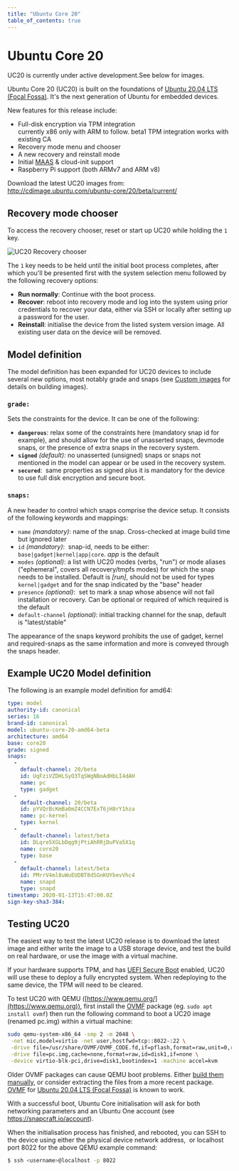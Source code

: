 ```yaml
---
title: "Ubuntu Core 20"
table_of_contents: true
---
```


# Ubuntu Core 20


<div class="p-notification--positive"><p markdown="1" class="p-notification__response">
<span class="p-notification__status">UC20 is currently under active development.</span>See below for images.</br>
</p></div>

Ubuntu Core 20 (UC20) is built on the foundations of [Ubuntu 20.04 LTS (Focal
Fossa)](https://releases.ubuntu.com/20.04/). It's the next generation of Ubuntu
for embedded devices.

New features for this release include:

- Full-disk encryption via TPM integration </br>
  currently x86 only with ARM to follow. beta1 TPM integration works with existing CA </br>
- Recovery mode menu and chooser
- A new recovery and reinstall mode
- Initial [MAAS](https://maas.io/) & cloud-init support
- Raspberry Pi support (both ARMv7 and ARM v8)

Download the latest UC20 images from:</br>
<http://cdimage.ubuntu.com/ubuntu-core/20/beta/current/>

## Recovery mode chooser

To access the recovery chooser, reset or start up UC20 while holding the `1`
key.

![UC20 Recovery chooser](https://assets.ubuntu.com/v1/fe1a74d5-uc20_chooser_01.png)


The `1` key needs to be held until the initial boot process completes, after
which you'll be presented first with the system selection menu followed by the
following recovery options:

- **Run normally**: Continue with the boot process.
- **Recover**: reboot into recovery mode and log into the system using prior
  credentials to recover your data, either via SSH or locally after setting up
a password for the user.
- **Reinstall**: initialise the device from the listed system version image.
  All existing user data on the device will be removed.

## Model definition

The model definition has been expanded for UC20 devices to include several new
options, most notably grade and snaps (see [Custom
images](../image/custom-images) for details on building images).

### `grade:`

Sets the constraints for the device. It can be one of the following:

- **`dangerous`**: relax some of the constraints here (mandatory snap id for
  example), and should allow for the use of unasserted snaps, devmode snaps, or
the presence of extra snaps in the recovery system.
- **`signed`** _(default)_: no unasserted (unsigned) snaps or snaps not mentioned
  in the model can appear or be used in the recovery system.
- **`secured`**:  same properties as signed plus it is mandatory for the device to
  use full disk encryption and secure boot.

### `snaps:`

A new header to control which snaps comprise the device setup. It consists of
the following keywords and mappings:

- `name` _(mandatory)_: name of the snap. Cross-checked at image build time but ignored later
- `id` _(mandatory)_:  snap-id, needs to be either: `base|gadget|kernel|app|core`.
  _app_ is the default
- `modes` _(optional)_: a list with UC20 modes (verbs, "run") or mode aliases ("ephemeral",
  covers all recovery/tmpfs modes) for which the snap needs to be installed.
Default is _[run]_, should not be used for types `kernel|gadget` and for the
snap indicated by the "base" header
- `presence` _(optional)_:  set to mark a snap whose absence will not fail
  installation or recovery. Can be optional or required of which required  is
the default
- `default-channel` _(optional)_: initial tracking channel for the snap,
  default is "latest/stable"

The appearance of the snaps keyword prohibits the use of gadget, kernel and
required-snaps  as the same information and more is conveyed through the snaps
header.

## Example UC20 Model definition

The following is an example model definition for amd64:

```yaml
type: model
authority-id: canonical
series: 16
brand-id: canonical
model: ubuntu-core-20-amd64-beta
architecture: amd64
base: core20
grade: signed
snaps:
  -
    default-channel: 20/beta
    id: UqFziVZDHLSyO3TqSWgNBoAdHbLI4dAH
    name: pc
    type: gadget
  -
    default-channel: 20/beta
    id: pYVQrBcKmBa0mZ4CCN7ExT6jH8rY1hza
    name: pc-kernel
    type: kernel
  -
    default-channel: latest/beta
    id: DLqre5XGLbDqg9jPtiAhRRjDuPVa5X1q
    name: core20
    type: base
  -
    default-channel: latest/beta
    id: PMrrV4ml8uWuEUDBT8dSGnKUYbevVhc4
    name: snapd
    type: snapd
timestamp: 2020-01-13T15:47:00.0Z
sign-key-sha3-384:
```

## Testing UC20

The easiest way to test the latest UC20 release is to download the latest image
and either write the image to a USB storage device, and test the build on real
hardware, or use the image with a virtual machine.

If your hardware supports TPM, and has [UEFI Secure
Boot](https://wiki.ubuntu.com/UEFI/SecureBoot) enabled, UC20 will use these to
deploy a fully encrypted system. When redeploying to the same device, the TPM
will need to be cleared.

To test UC20 with QEMU ([https://www.qemu.org/](https://www.qemu.org)), first install the
[OVMF](https://wiki.ubuntu.com/UEFI/OVMF) package (eg. `sudo apt install ovmf`)
then run the following command to boot a UC20 image (renamed pc.img) within a
virtual machine:

```bash
sudo qemu-system-x86_64 -smp 2 -m 2048 \
 -net nic,model=virtio -net user,hostfwd=tcp::8022-:22 \
 -drive file=/usr/share/OVMF/OVMF_CODE.fd,if=pflash,format=raw,unit=0,readonly=on \
 -drive file=pc.img,cache=none,format=raw,id=disk1,if=none \
 -device virtio-blk-pci,drive=disk1,bootindex=1 -machine accel=kvm
```

<div class="p-notification--warning"><p markdown="1" class="p-notification__response">
<span class="p-notification__status">Older OVMF packages can cause QEMU boot problems. Either <a href="https://github.com/tianocore/tianocore.github.io/wiki/How-to-run-OVMF">build them manually</a>, or consider extracting the files from a more recent package. <a href="https://packages.ubuntu.com/focal/powerpc/ovmf">OVMF</a> for <a href="https://releases.ubuntu.com/20.04/">Ubuntu 20.04 LTS (Focal Fossa)</a> is known to work.
</p></div>

With a successful boot, Ubuntu Core initialisation will ask for both networking
parameters and an Ubuntu One account (see <https://snapcraft.io/account>). 

When the initialisation process has finished, and rebooted, you can SSH to the
device using either the physical device network address,  or localhost port
8022 for the above QEMU example command:

```bash
$ ssh <username>@localhost -p 8022
```
